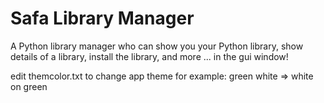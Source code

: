 # Safa Library Manager

A Python library manager who can show you your Python library, show details of a library, install the library, and more ... in the gui window!


edit themcolor.txt to change app theme
for example:
    green
    white
=> white on green